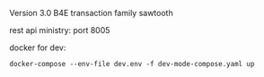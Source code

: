Version 3.0 B4E transaction family sawtooth

rest api ministry: port 8005

docker for dev:

    docker-compose --env-file dev.env -f dev-mode-compose.yaml up
    
    